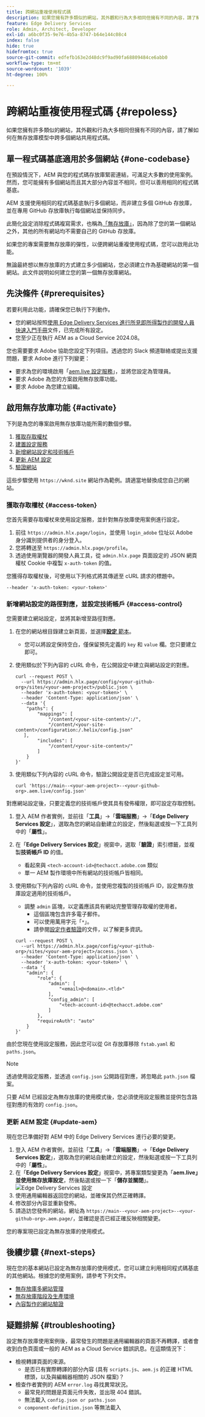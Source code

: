 ```yaml
---
title: 跨網站重複使用程式碼
description: 如果您擁有許多類似的網站，其外觀和行為大多相同但擁有不同的內容，請了解如何在無存放庫模型中跨多個網站共用程式碼。
feature: Edge Delivery Services
role: Admin, Architect, Developer
exl-id: a6bc0f35-9e76-4b5a-8747-b64e144c08c4
index: false
hide: true
hidefromtoc: true
source-git-commit: edfefb163e2d48dc9f9ad90fa68809484ce6abb0
workflow-type: tm+mt
source-wordcount: '1039'
ht-degree: 100%

---
```


# 跨網站重複使用程式碼 {#repoless}

如果您擁有許多類似的網站，其外觀和行為大多相同但擁有不同的內容，請了解如何在無存放庫模型中跨多個網站共用程式碼。

## 單一程式碼基底適用於多個網站 {#one-codebase}

在預設情況下，AEM 與您的程式碼存放庫緊密連結，可滿足大多數的使用案例。然而，您可能擁有多個網站而且其大部分內容並不相同，但可以善用相同的程式碼基底。

AEM 支援使用相同的程式碼基底執行多個網站，而非建立多個 GitHub 存放庫，並在專用 GitHub 存放庫執行每個網站並保持同步。

此簡化設定消除程式碼複寫需求，也稱為[「無存放庫」](https://www.aem.live/docs/repoless)，因為除了您的第一個網站之外，其他的所有網站均不需要自己的 GitHub 存放庫。

如果您的專案需要無存放庫的彈性，以便跨網站重複使用程式碼，您可以啟用此功能。

無論最終想以無存放庫的方式建立多少個網站，您必須建立作為基礎網站的第一個網站。此文件說明如何建立您的第一個無存放庫網站。

## 先決條件 {#prerequisites}

若要利用此功能，請確保您已執行下列動作。

* 您的網站按照[使用 Edge Delivery Services 進行所見即所得製作的開發人員快速入門手冊](/help/edge/wysiwyg-authoring/edge-dev-getting-started.md)文件，已完成所有設定。
* 您至少正在執行 AEM as a Cloud Service 2024.08。

您也需要要求 Adobe 協助您設定下列項目。透過您的 Slack 頻道聯絡或提出支援問題，要求 Adobe 進行下列變更：

* 要求為您的環境啟用「[aem.live 設定服務](https://www.aem.live/docs/config-service-setup#prerequisites)」，並將您設定為管理員。
* 要求 Adobe 為您的方案啟用無存放庫功能。
* 要求 Adobe 為您建立組織。

## 啟用無存放庫功能 {#activate}

下列是為您的專案啟用無存放庫功能所需的數個步驟。

1. [獲取存取權杖](#access-token)
1. [建置設定服務](#config-service)
1. [新增網站設定和技術帳戶](#access-control)
1. [更新 AEM 設定](#update-aem)
1. [驗證網站](#authenticate-site)

這些步驟使用 `https://wknd.site` 網站作為範例。請適當地替換成您自己的網站。

### 獲取存取權杖 {#access-token}

您首先需要存取權杖來使用設定服務，並針對無存放庫使用案例進行設定。

1. 前往 `https://admin.hlx.page/login`，並使用 `login_adobe` 位址以 Adobe 身分識別提供者的身分登入。
1. 您將轉送至 `https://admin.hlx.page/profile`。
1. 透過使用瀏覽器的開發人員工具，從 `admin.hlx.page` 頁面設定的 JSON 網頁權杖 Cookie 中複製 `x-auth-token` 的值。

您獲得存取權杖後，可使用以下列格式將其傳遞至 cURL 請求的標題中。

```text
--header 'x-auth-token: <your-token>'
```

### 新增網站設定的路徑對應，並設定技術帳戶 {#access-control}

您需要建立網站設定，並將其新增至路徑對應。

1. 在您的網站根目錄建立新頁面，並選擇&#x200B;[**設定** 範本](/help/edge/wysiwyg-authoring/tabular-data.md#other)。
   * 您可以將設定保持空白，僅保留預先定義的 `key` 和 `value` 欄。您只要建立即可。
1. 使用類似於下列內容的 cURL 命令，在公開設定中建立與網站設定的對應。

   ```text
   curl --request POST \
     --url https://admin.hlx.page/config/<your-github-org>/sites/<your-aem-project>/public.json \
     --header 'x-auth-token: <your-token>' \
     --header 'Content-Type: application/json' \
     --data '{
       "paths": {
           "mappings": [
               "/content/<your-site-content>/:/",
               "/content/<your-site-content>/configuration:/.helix/config.json"
      ],
           "includes": [
               "/content/<your-site-content>/"
           ]
       }
   }'
   ```

1. 使用類似下列內容的 cURL 命令，驗證公開設定是否已完成設定並可用。

   ```text
   curl 'https://main--<your-aem-project>--<your-github-org>.aem.live/config.json'
   ```

對應網站設定後，只要定義您的技術帳戶使其具有發佈權限，即可設定存取控制。

1. 登入 AEM 作者實例，並前往「**工具**」->「**雲端服務**」->「**Edge Delivery Services 設定**」，選取為您的網站自動建立的設定，然後點選或按一下工具列中的「**屬性**」。

1. 在「**Edge Delivery Services 設定**」視窗中，選取「**驗證**」索引標籤，並複製&#x200B;**技術帳戶 ID** 的值。

   * 看起來與 `<tech-account-id>@techacct.adobe.com` 類似
   * 單一 AEM 製作環境中所有網站的技術帳戶皆相同。

1. 使用類似下列內容的 cURL 命令，並使用您複製的技術帳戶 ID，設定無存放庫設定適用的技術帳戶。

   * 調整 `admin` 區塊，以定義應該具有網站完整管理存取權的使用者。
      * 這個區塊包含許多電子郵件。
      * 可以使用萬用字元「`*`」。
      * 請參閱[設定作者驗證](https://www.aem.live/docs/authentication-setup-authoring#default-roles)的文件，以了解更多資訊。

   ```text
   curl --request POST \
     --url https://admin.hlx.page/config/<your-github-org>/sites/<your-aem-project>/access.json \
     --header 'Content-Type: application/json' \
     --header 'x-auth-token: <your-token>' \
     --data '{
       "admin": {
           "role": {
               "admin": [
                   "<email>@<domain>.<tld>"
               ],
               "config_admin": [
                   "<tech-account-id>@techacct.adobe.com"
               ]
           },
           "requireAuth": "auto"
       }
   }'
   ```

由於您現在使用設定服務，因此您可以從 Git 存放庫移除 `fstab.yaml` 和 `paths.json`。

>[!NOTE]
>
>透過使用設定服務，並透過 `config.json` 公開路徑對應，將忽略此 `path.json` 檔案。

只要 AEM 已經設定為無存放庫的使用模式後，您必須使用設定服務並提供包含路徑對應的有效的 `config.json`。

### 更新 AEM 設定 {#update-aem}

現在您已準備好對 AEM 中的 Edge Delivery Services 進行必要的變更。

1. 登入 AEM 作者實例，並前往「**工具**」->「**雲端服務**」->「**Edge Delivery Services 設定**」，選取為您的網站自動建立的設定，然後點選或按一下工具列中的「**屬性**」。
1. 在「**Edge Delivery Services 設定**」視窗中，將專案類型變更為「**aem.live」並使用無存放庫設定**，然後點選或按一下「**儲存並關閉**」。
   ![Edge Delivery Services 設定](/help/edge/wysiwyg-authoring/assets/repoless/edge-delivery-services-configuration.png)
1. 使用通用編輯器返回您的網站，並確保其仍然正確轉譯。
1. 修改部分內容並重新發佈。
1. 請造訪您發佈的網站，網址為 `https://main--<your-aem-project>--<your-github-org>.aem.page/`，並確認是否已經正確反映相關變更。

您的專案現已設定為無存放庫的使用模式。

## 後續步驟 {#next-steps}

現在您的基本網站已設定為無存放庫的使用模式，您可以建立利用相同程式碼基底的其他網站。根據您的使用案例，請參考下列文件。

* [無存放庫多網站管理](/help/edge/wysiwyg-authoring/repoless-msm.md)
* [無存放庫階段及生產環境](/help/edge/wysiwyg-authoring/repoless-stage-prod.md)
* [內容製作的網站驗證](/help/edge/wysiwyg-authoring/site-authentication.md)

## 疑難排解 {#troubleshooting}

設定無存放庫使用案例後，最常發生的問題是通用編輯器的頁面不再轉譯，或者會收到白色頁面或一般的 AEM as a Cloud Service 錯誤訊息。在這類情況下：

* 檢視轉譯頁面的來源。
   * 是否已有實際轉譯的部分內容 (具有 `scripts.js`、`aem.js` 的正確 HTML 標頭，以及與編輯器相關的 JSON 檔案)？
* 檢查作者實例的 AEM `error.log` 尋找異常狀況。
   * 最常見的問題是頁面元件失敗，並出現 404 錯誤。
   * 無法載入 `config.json or paths.json`
   * `component-definition.json` 等無法載入
